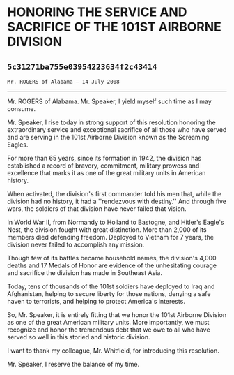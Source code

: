 # HONORING THE SERVICE AND SACRIFICE OF THE 101ST AIRBORNE DIVISION
## `5c31271ba755e03954223634f2c43414`
`Mr. ROGERS of Alabama — 14 July 2008`

---


Mr. ROGERS of Alabama. Mr. Speaker, I yield myself such time as I may 
consume.

Mr. Speaker, I rise today in strong support of this resolution 
honoring the extraordinary service and exceptional sacrifice of all 
those who have served and are serving in the 101st Airborne Division 
known as the Screaming Eagles.

For more than 65 years, since its formation in 1942, the division has 
established a record of bravery, commitment, military prowess and 
excellence that marks it as one of the great military units in American 
history.

When activated, the division's first commander told his men that, 
while the division had no history, it had a ''rendezvous with 
destiny.'' And through five wars, the soldiers of that division have 
never failed that vision.

In World War II, from Normandy to Holland to Bastogne, and Hitler's 
Eagle's Nest, the division fought with great distinction. More than 
2,000 of its members died defending freedom. Deployed to Vietnam for 7 
years, the division never failed to accomplish any mission.

Though few of its battles became household names, the division's 
4,000 deaths and 17 Medals of Honor are evidence of the unhesitating 
courage and sacrifice the division has made in Southeast Asia.

Today, tens of thousands of the 101st soldiers have deployed to Iraq 
and Afghanistan, helping to secure liberty for those nations, denying a 
safe haven to terrorists, and helping to protect America's interests.

So, Mr. Speaker, it is entirely fitting that we honor the 101st 
Airborne Division as one of the great American military units. More 
importantly, we must recognize and honor the tremendous debt that we 
owe to all who have served so well in this storied and historic 
division.

I want to thank my colleague, Mr. Whitfield, for introducing this 
resolution.

Mr. Speaker, I reserve the balance of my time.